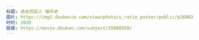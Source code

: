 ```yaml
---
标题: 进击的巨人 编年史
图片: https://img1.doubanio.com/view/photo/s_ratio_poster/public/p2606366038.jpg
时时: 2020
链接: https://movie.douban.com/subject/35088569/
---
```

